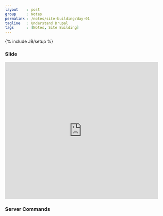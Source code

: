 ```yaml
---
layout    : post
group     : Notes
permalink : /notes/site-building/day-01
tagline   : Understand Drupal
tags      : [Notes, Site Building]
---
```

{% include JB/setup %}

### Slide
<iframe src="http://docs.google.com/present/embed?id=dgk9kvfq_0fnqv5zf4&size=m" frameborder="0" width="100%" height="451">
</iframe>

### Server Commands
<script src="https://gist.github.com/1985019.js?file=server-commands.txt">
</script>
